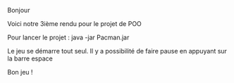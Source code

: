 Bonjour

Voici notre 3ième rendu pour le projet de POO

Pour lancer le projet :
java -jar Pacman.jar

Le jeu se démarre tout seul.
Il y a possibilité de faire pause en appuyant sur la barre espace

Bon jeu !
